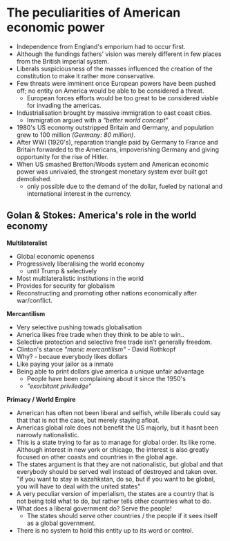 # The peculiarities of American economic power

- Independence from England's emporium had to occur first.
- Although the fundings fathers' vision was merely different in few places from
  the British imperial system. 
- Liberals suspiciousness of the masses influenced the creation of the
  constitution to make it rather more conservative.
- Few threats were imminent once European powers have been pushed off; no entity
  on America would be able to be considered a threat. 
    - European forces efforts would be too great to be considered viable for
      invading the americas.
- Industrialisation brought by massive immigration to east coast cities.
    - Immigration argued with a *"better world concept"*
- 1980's US economy outstripped Britain and Germany, and population grew to 100
  million *(Germany: 80 million)*.
- After WWI (1920's), reparation triangle paid by Germany to France and Britain forwarded
  to the Americans, impoverishing Germany and giving opportunity for the rise of
  Hitler. 
- When US smashed Bretton/Woods system and American economic power was
  unrivaled, the strongest monetary system ever built got demolished.
    - only possible due to the demand of the dollar, fueled by national and
      international interest in the currency.

## Golan & Stokes: America's role in the world economy 

**Multilateralist**
- Global economic openenss
- Progressively liberalising the world economy
    - until Trump & selectively
- Most multilateralistic institutions in the world
- Provides for security for globalism 
- Reconstructing and promoting other nations economically after
  war/conflict.

**Mercantilism**
- Very selective pushing towads globalisation 
- America likes free trade when they think to be able to win..
- Selective protection and selective free trade isn't generally freedom.
- Clinton's stance *"manic mercantilism"* - David Rothkopf
- Why? - becaue everybody likes dollars
- Like paying your jailor as a inmate
- Being able to print dollars give america a unique unfair advantage
    - People have been complaining about it since the 1950's
    - *"exorbitant priviledge"*

**Primacy / World Empire**
- American has often not been liberal and selfish, while liberals could
  say that that is not the case, but merely staying afloat. 
- Americas global role does not benefit the US majorly, but it hasnt
  been narrowly nationalistic.  
- This is a state trying to far as to manage for global order. Its like
  rome. Although interest in new york or chicago, the interest is also
  greatly focused on other coasts and countries in the global age.
- The states argument is that they are not nationalistic, but global and
  that everybody should be served well instead of destroyed and taken
  over. "if you want to stay in kazahkstan, do so, but if you want to be
  global, you will have to deal with the united states"
- A very peculiar version of imperialism, the states are a country that is not
  being told what to do, but rather tells other countries what to do.
- What does a liberal government do? Serve the people! 
    - The states should serve other countries / the people if it sees itself as
      a global government.
- There is no system to hold this entity up to its word or control.



